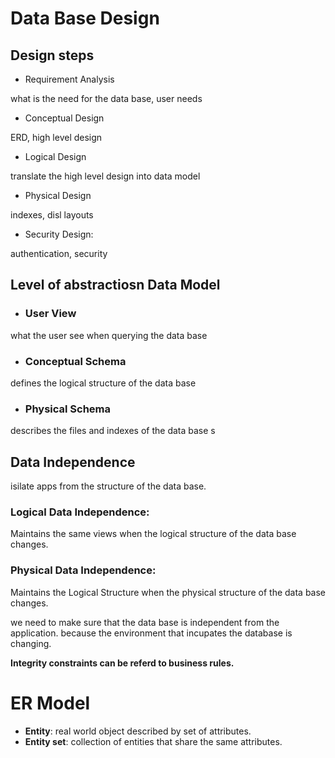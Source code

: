 # Data Base Design 
## Design steps 
- Requirement Analysis 

what is the need for the data base, user needs 
- Conceptual Design  

ERD, high level design
- Logical Design 

translate the high level design into data model
- Physical Design

 indexes, disl layouts
- Security Design: 

authentication, security  


## Level of abstractiosn Data Model 
- ### User View 
what the user see when querying the data base
- ### Conceptual Schema
defines the logical structure of the data base
- ### Physical Schema
describes the files and indexes of the data base 
s
## Data Independence
isilate apps from the structure of the data base. 
### Logical Data Independence: 
Maintains the same views when the logical structure of the data base changes.
### Physical Data Independence:
Maintains the Logical Structure when the physical structure of the data base changes. 

we need to make sure that the data base is independent from the application. because the environment that incupates the database is changing.


<b> 
Integrity constraints can be referd to business rules.
</b>

# ER Model 

- **Entity**: real world object described by set of attributes. 
- **Entity set**: collection of entities that share the same attributes.
